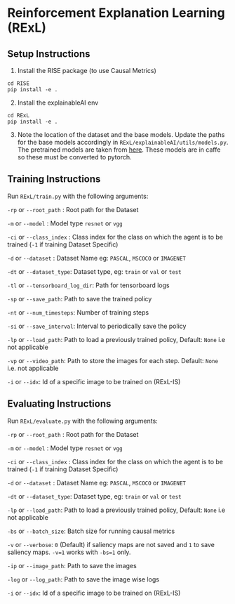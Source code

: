 # Reinforcement Explanation Learning (RExL)

## Setup Instructions

1. Install the RISE package (to use Causal Metrics)
```
cd RISE
pip install -e .
```

2. Install the explainableAI env
```
cd RExL
pip install -e .
```

3. Note the location of the dataset and the base models. Update the paths for the base models accordingly in ```RExL/explainableAI/utils/models.py```. The pretrained models are taken from [here](https://github.com/jimmie33/Caffe-ExcitationBP/blob/master/excitationBP/Demo_resnet.ipynb). These models are in caffe so these must be converted to pytorch.

## Training Instructions

Run ```RExL/train.py``` with the following arguments:

```-rp``` or ```--root_path``` : Root path for the Dataset

```-m``` or ```--model``` : Model type ```resnet``` or ```vgg```

```-ci``` or ```--class_index``` : Class index for the class on which the agent is to be trained (```-1``` if training Dataset Specific)

```-d``` or ```--dataset``` : Dataset Name eg: ```PASCAL```, ```MSCOCO``` or ```IMAGENET```

```-dt``` or ```--dataset_type```: Dataset type, eg: ```train``` or ```val``` or ```test```

```-tl``` or ```--tensorboard_log_dir```: Path for tensorboard logs

```-sp``` or ```--save_path```: Path to save the trained policy

```-nt``` or ```--num_timesteps```: Number of training steps

```-si``` or ```--save_interval```: Interval to periodically save the policy

```-lp``` or ```--load_path```: Path to load a previously trained policy, Default: ```None``` i.e not applicable

```-vp``` or ```--video_path```: Path to store the images for each step. Default: ```None``` i.e. not applicable

```-i``` or ```--idx```: Id of a specific image to be trained on (RExL-IS)

## Evaluating Instructions

Run ```RExL/evaluate.py``` with the following arguments:

```-rp``` or ```--root_path``` : Root path for the Dataset

```-m``` or ```--model``` : Model type ```resnet``` or ```vgg```

```-ci``` or ```--class_index``` : Class index for the class on which the agent is to be trained (```-1``` if training Dataset Specific)

```-d``` or ```--dataset``` : Dataset Name eg: ```PASCAL```, ```MSCOCO``` or ```IMAGENET```

```-dt``` or ```--dataset_type```: Dataset type, eg: ```train``` or ```val``` or ```test```

```-lp``` or ```--load_path```: Path to load a previously trained policy, Default: ```None``` i.e not applicable

```-bs``` or ```--batch_size```: Batch size for running causal metrics

```-v``` or ```--verbose```: ```0``` (Default) if saliency maps are not saved and ```1``` to save saliency maps. ```-v=1``` works with ```-bs=1``` only.

```-ip``` or ```--image_path```: Path to save the images

```-log``` or ```--log_path```: Path to save the image wise logs

```-i``` or ```--idx```: Id of a specific image to be trained on (RExL-IS)